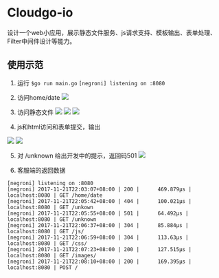 # Cloudgo-io
设计一个web小应用，展示静态文件服务、js请求支持、模板输出、表单处理、Filter中间件设计等能力。

## 使用示范
1. 运行
`$go run main.go`
`[negroni] listening on :8080`

2. 访问home/date
![](https://github.com/moandy/cloudgo-io/blob/master/pictures/picture1.png?raw=true)

3. 访问静态文件
![](https://github.com/moandy/cloudgo-io/blob/master/pictures/picture3.png?raw=true)
![](https://github.com/moandy/cloudgo-io/blob/master/pictures/picture4.png?raw=true)
![](https://github.com/moandy/cloudgo-io/blob/master/pictures/picture5.png?raw=true)

4. js和html访问和表单提交，输出

![](https://github.com/moandy/cloudgo-io/blob/master/pictures/picture6.png?raw=true)
![](https://github.com/moandy/cloudgo-io/blob/master/pictures/picture7.png?raw=true)

5. 对 /unknown 给出开发中的提示，返回码501
![](https://github.com/moandy/cloudgo-io/blob/master/pictures/picture2.png?raw=true)

6. 客服端的返回数据
```
[negroni] listening on :8080
[negroni] 2017-11-21T22:03:07+08:00 | 200 |      469.879µs | localhost:8080 | GET /home/date
[negroni] 2017-11-21T22:05:42+08:00 | 404 |      100.021µs | localhost:8080 | GET /unkown
[negroni] 2017-11-21T22:05:55+08:00 | 501 |      64.492µs | localhost:8080 | GET /unknown
[negroni] 2017-11-21T22:06:37+08:00 | 304 |      85.884µs | localhost:8080 | GET /js/
[negroni] 2017-11-21T22:06:59+08:00 | 304 |      113.63µs | localhost:8080 | GET /css/
[negroni] 2017-11-21T22:07:23+08:00 | 200 |      127.515µs | localhost:8080 | GET /images/
[negroni] 2017-11-21T22:08:10+08:00 | 200 |      169.395µs | localhost:8080 | POST /
```